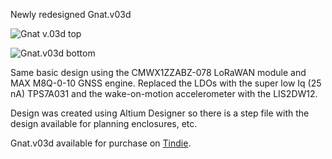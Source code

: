 Newly redesigned Gnat.v03d

![Gnat v.03d top](https://user-images.githubusercontent.com/6698410/184700709-015d5128-973a-4eb7-bca8-28984120e0fd.jpg)

![Gnat.v03d bottom](https://user-images.githubusercontent.com/6698410/184700747-68b2873b-2f5d-41ef-9c2c-3c4938003d30.jpg)

Same basic design using the CMWX1ZZABZ-078 LoRaWAN module and MAX M8Q-0-10 GNSS engine. 
Replaced the LDOs with the super low Iq (25 nA) TPS7A031 and the wake-on-motion accelerometer with the LIS2DW12.

Design was created using Altium Designer so there is a step file with the design available for planning enclosures, etc.

Gnat.v03d available for purchase on [Tindie](https://www.tindie.com/products/tleracorp/gnat-loragnss-asset-tracker/).
